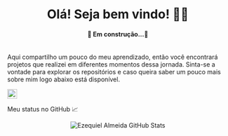 <h1 align="center"> Olá! Seja bem vindo!  👨‍💻 </h1>
<h4 align="center"> 
	🚧 Em construção...🚧
</h4>

<br>
<!-- Descrição do Projeto -->
<a> Aqui compartilho um pouco do meu aprendizado, então você encontrará projetos que realizei em diferentes momentos dessa jornada. Sinta-se a vontade para explorar os repositórios e caso queira saber um pouco mais sobre mim logo abaixo está disponível. </a>
</br><p></p>

<a target="_blank" href="https://www.linkedin.com/in/ezequielalmeida">
  <img align="center" alt="Linkedin" width="22px" src="https://cdn.jsdelivr.net/npm/simple-icons@v3/icons/linkedin.svg" /><a></a><p></p>

 Meu status no GitHub :chart_with_upwards_trend:
 <br><center>
![Ezequiel Almeida GitHub Stats](https://github-readme-stats.vercel.app/api?username=ezequiel205&show_icons=true)
 </center></br> 
